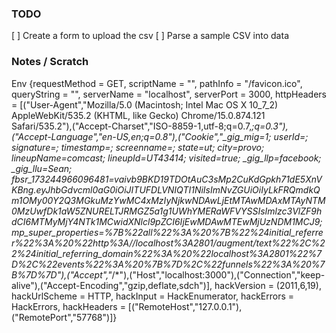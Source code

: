 
### TODO ###
[ ] Create a form to upload the csv
[ ] Parse a sample CSV into data



### Notes / Scratch ###
Env {requestMethod = GET, scriptName = "", pathInfo = "/favicon.ico", queryString = "", serverName = "localhost", serverPort = 3000, httpHeaders = [("User-Agent","Mozilla/5.0 (Macintosh; Intel Mac OS X 10_7_2) AppleWebKit/535.2 (KHTML, like Gecko) Chrome/15.0.874.121 Safari/535.2"),("Accept-Charset","ISO-8859-1,utf-8;q=0.7,*;q=0.3"),("Accept-Language","en-US,en;q=0.8"),("Cookie","_gig_mig=1; userId=; signature=; timestamp=; screenname=; state=ut; city=provo; lineupName=comcast; lineupId=UT43414; visited=true; _gig_llp=facebook; _gig_llu=Sean; fbsr_173244966096481=vaivb9BKD19TDOtAuC3sMp2CuKdGpkh71dE5XnVKBng.eyJhbGdvcml0aG0iOiJITUFDLVNIQTI1NiIsImNvZGUiOiIyLkFRQmdkQm1OMy00Y2Q3MGkuMzYwMC4xMzIyNjkwNDAwLjEtMTAwMDAxMTAyNTM0MzUwfDk1aW5ZNURELTJRMGZ5a1g1UWhYMERaWFVYSSIsImlzc3VlZF9hdCI6MTMyMjY4NTk1MCwidXNlcl9pZCI6IjEwMDAwMTEwMjUzNDM1MCJ9; mp_super_properties=%7B%22all%22%3A%20%7B%22%24initial_referrer%22%3A%20%22http%3A//localhost%3A2801/augment/text%22%2C%22%24initial_referring_domain%22%3A%20%22localhost%3A2801%22%7D%2C%22events%22%3A%20%7B%7D%2C%22funnels%22%3A%20%7B%7D%7D"),("Accept","*/*"),("Host","localhost:3000"),("Connection","keep-alive"),("Accept-Encoding","gzip,deflate,sdch")], hackVersion = (2011,6,19), hackUrlScheme = HTTP, hackInput = HackEnumerator, hackErrors = HackErrors, hackHeaders = [("RemoteHost","127.0.0.1"),("RemotePort","57768")]}
